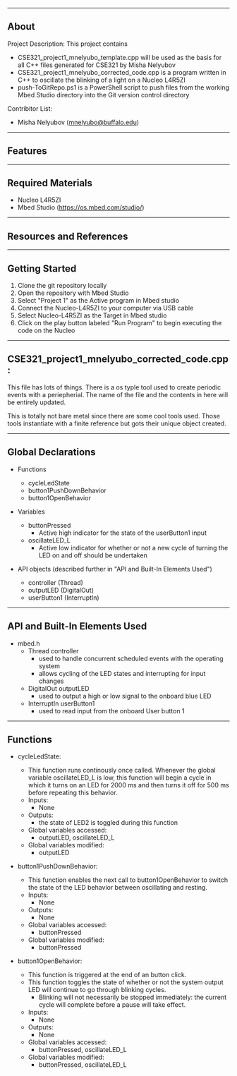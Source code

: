 -------------------
About
-------------------
Project Description: This project contains 
- CSE321_project1_mnelyubo_template.cpp will be used as the basis for all C++ files generated for CSE321 by Misha Nelyubov
- CSE321_project1_mnelyubo_corrected_code.cpp is a program written in C++ to oscillate the blinking of a light on a Nucleo L4R5ZI
- push-ToGitRepo.ps1 is a PowerShell script to push files from the working Mbed Studio directory into the Git version control directory


Contribitor List:
- Misha Nelyubov (mnelyubo@buffalo.edu)


-------------------
Features
-------------------


-------------------
Required Materials
-------------------
- Nucleo L4R5ZI
- Mbed Studio (https://os.mbed.com/studio/)


-------------------
Resources and References
-------------------


-------------------
Getting Started
-------------------
1. Clone the git repository locally
2. Open the repository with Mbed Studio
3. Select "Project 1" as the Active program in Mbed studio
4. Connect the Nucleo-L4R5ZI to your computer via USB cable
5. Select Nucleo-L4R5ZI as the Target in Mbed studio
6. Click on the play button labeled "Run Program" to begin executing the code on the Nucleo



-------------------
CSE321_project1_mnelyubo_corrected_code.cpp:
-------------------
 
This file has lots of things. There is a os typle tool used to create periodic events with a periepherial. The name of the file and the contents in here will be entirely updated.
 
This is totally not bare metal since there are some cool tools used. Those tools instantiate with a finite reference but gots their unique object created. 


----------
Global Declarations
----------
- Functions
    - cycleLedState
    - button1PushDownBehavior
    - button1OpenBehavior

- Variables
    - buttonPressed
        - Active high indicator for the state of the userButton1 input
    - oscillateLED_L
        - Active low indicator for whether or not a new cycle of turning the LED on and off should be undertaken

- API objects (described further in "API and Built-In Elements Used")
    - controller  (Thread)
    - outputLED   (DigitalOut)
    - userButton1 (InterruptIn)
----------
API and Built-In Elements Used
----------
- mbed.h
    - Thread controller
        - used to handle concurrent scheduled events with the operating system
        - allows cycling of the LED states and interrupting for input changes
    - DigitalOut outputLED
        - used to output a high or low signal to the onboard blue LED
    - InterruptIn userButton1
        - used to read input from the onboard User button 1

----------
Functions
----------

- cycleLedState:
    - This function runs continously once called.  Whenever the global variable oscillateLED_L is low, this function will begin a cycle in which it turns on an LED for 2000 ms and then turns it off for 500 ms before repeating this behavior.
    - Inputs:
        - None
    - Outputs:
        - the state of LED2 is toggled during this function 
    - Global variables accessed:
        - outputLED, oscillateLED_L
    - Global variables modified:
        - outputLED


- button1PushDownBehavior:
    - This function enables the next call to button1OpenBehavior to switch the state of the LED behavior between oscillating and resting.
    - Inputs:
        - None
    - Outputs:
        -  None
    - Global variables accessed:
        - buttonPressed
    - Global variables modified:
        - buttonPressed


- button1OpenBehavior:
    - This function is triggered at the end of an button click. 
    - This function toggles the state of whether or not the system output LED will continue to go through blinking cycles.
        - Blinking will not necessarily be stopped immediately: the current cycle will complete before a pause will take effect.
    - Inputs:
        - None
    - Outputs:
        -  None
    - Global variables accessed:
        - buttonPressed, oscillateLED_L
    - Global variables modified:
        - buttonPressed, oscillateLED_L
